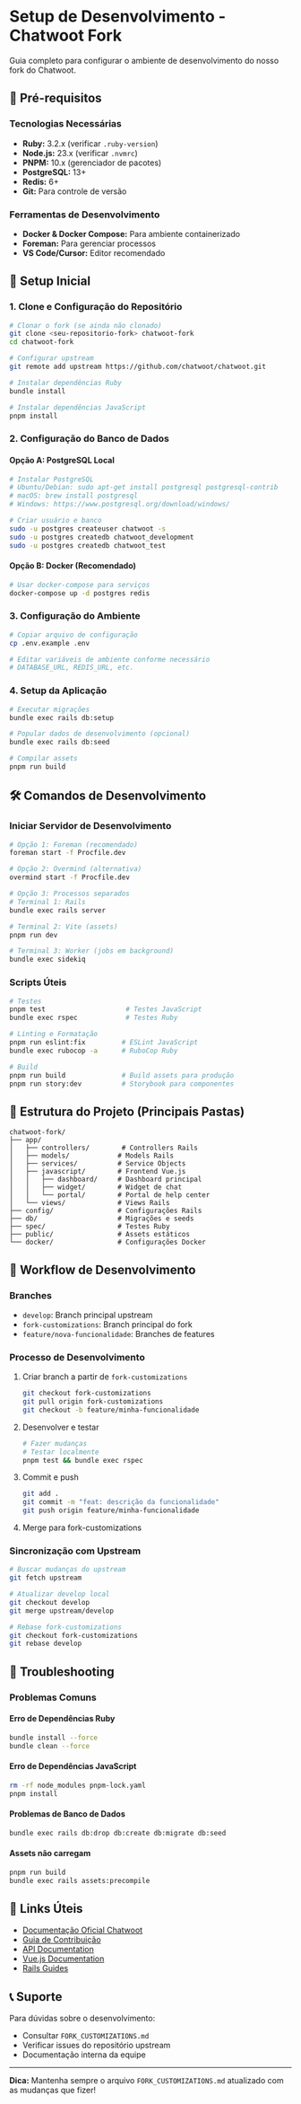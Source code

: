 # Setup de Desenvolvimento - Chatwoot Fork

Guia completo para configurar o ambiente de desenvolvimento do nosso fork do Chatwoot.

## 🔧 Pré-requisitos

### Tecnologias Necessárias
- **Ruby:** 3.2.x (verificar `.ruby-version`)
- **Node.js:** 23.x (verificar `.nvmrc`)
- **PNPM:** 10.x (gerenciador de pacotes)
- **PostgreSQL:** 13+ 
- **Redis:** 6+
- **Git:** Para controle de versão

### Ferramentas de Desenvolvimento
- **Docker & Docker Compose:** Para ambiente containerizado
- **Foreman:** Para gerenciar processos
- **VS Code/Cursor:** Editor recomendado

## 🚀 Setup Inicial

### 1. Clone e Configuração do Repositório
```bash
# Clonar o fork (se ainda não clonado)
git clone <seu-repositorio-fork> chatwoot-fork
cd chatwoot-fork

# Configurar upstream
git remote add upstream https://github.com/chatwoot/chatwoot.git

# Instalar dependências Ruby
bundle install

# Instalar dependências JavaScript
pnpm install
```

### 2. Configuração do Banco de Dados

#### Opção A: PostgreSQL Local
```bash
# Instalar PostgreSQL
# Ubuntu/Debian: sudo apt-get install postgresql postgresql-contrib
# macOS: brew install postgresql
# Windows: https://www.postgresql.org/download/windows/

# Criar usuário e banco
sudo -u postgres createuser chatwoot -s
sudo -u postgres createdb chatwoot_development
sudo -u postgres createdb chatwoot_test
```

#### Opção B: Docker (Recomendado)
```bash
# Usar docker-compose para serviços
docker-compose up -d postgres redis
```

### 3. Configuração do Ambiente
```bash
# Copiar arquivo de configuração
cp .env.example .env

# Editar variáveis de ambiente conforme necessário
# DATABASE_URL, REDIS_URL, etc.
```

### 4. Setup da Aplicação
```bash
# Executar migrações
bundle exec rails db:setup

# Popular dados de desenvolvimento (opcional)
bundle exec rails db:seed

# Compilar assets
pnpm run build
```

## 🛠️ Comandos de Desenvolvimento

### Iniciar Servidor de Desenvolvimento
```bash
# Opção 1: Foreman (recomendado)
foreman start -f Procfile.dev

# Opção 2: Overmind (alternativa)
overmind start -f Procfile.dev

# Opção 3: Processos separados
# Terminal 1: Rails
bundle exec rails server

# Terminal 2: Vite (assets)
pnpm run dev

# Terminal 3: Worker (jobs em background)
bundle exec sidekiq
```

### Scripts Úteis
```bash
# Testes
pnpm test                    # Testes JavaScript
bundle exec rspec            # Testes Ruby

# Linting e Formatação
pnpm run eslint:fix         # ESLint JavaScript
bundle exec rubocop -a      # RuboCop Ruby

# Build
pnpm run build              # Build assets para produção
pnpm run story:dev          # Storybook para componentes
```

## 📁 Estrutura do Projeto (Principais Pastas)

```
chatwoot-fork/
├── app/
│   ├── controllers/        # Controllers Rails
│   ├── models/            # Models Rails
│   ├── services/          # Service Objects
│   ├── javascript/        # Frontend Vue.js
│   │   ├── dashboard/     # Dashboard principal
│   │   ├── widget/        # Widget de chat
│   │   └── portal/        # Portal de help center
│   └── views/             # Views Rails
├── config/                # Configurações Rails
├── db/                    # Migrações e seeds
├── spec/                  # Testes Ruby
├── public/                # Assets estáticos
└── docker/                # Configurações Docker
```

## 🔄 Workflow de Desenvolvimento

### Branches
- `develop`: Branch principal upstream
- `fork-customizations`: Branch principal do fork
- `feature/nova-funcionalidade`: Branches de features

### Processo de Desenvolvimento
1. Criar branch a partir de `fork-customizations`
   ```bash
   git checkout fork-customizations
   git pull origin fork-customizations
   git checkout -b feature/minha-funcionalidade
   ```

2. Desenvolver e testar
   ```bash
   # Fazer mudanças
   # Testar localmente
   pnpm test && bundle exec rspec
   ```

3. Commit e push
   ```bash
   git add .
   git commit -m "feat: descrição da funcionalidade"
   git push origin feature/minha-funcionalidade
   ```

4. Merge para fork-customizations

### Sincronização com Upstream
```bash
# Buscar mudanças do upstream
git fetch upstream

# Atualizar develop local
git checkout develop
git merge upstream/develop

# Rebase fork-customizations
git checkout fork-customizations
git rebase develop
```

## 🐛 Troubleshooting

### Problemas Comuns

#### Erro de Dependências Ruby
```bash
bundle install --force
bundle clean --force
```

#### Erro de Dependências JavaScript
```bash
rm -rf node_modules pnpm-lock.yaml
pnpm install
```

#### Problemas de Banco de Dados
```bash
bundle exec rails db:drop db:create db:migrate db:seed
```

#### Assets não carregam
```bash
pnpm run build
bundle exec rails assets:precompile
```

## 🔗 Links Úteis

- [Documentação Oficial Chatwoot](https://www.chatwoot.com/help-center)
- [Guia de Contribuição](https://www.chatwoot.com/docs/contributing-guide)
- [API Documentation](https://www.chatwoot.com/developers/api/)
- [Vue.js Documentation](https://vuejs.org/)
- [Rails Guides](https://guides.rubyonrails.org/)

## 📞 Suporte

Para dúvidas sobre o desenvolvimento:
- Consultar `FORK_CUSTOMIZATIONS.md`
- Verificar issues do repositório upstream
- Documentação interna da equipe

---

**Dica:** Mantenha sempre o arquivo `FORK_CUSTOMIZATIONS.md` atualizado com as mudanças que fizer! 